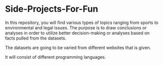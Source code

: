 # Side-Projects-For-Fun

In this repository, you will find various types of topics ranging from sports to environmental and legal issues. The purpose is to draw conclusions or analyses in order to utilize better decision-making or analyses based on facts pulled from the datasets.  

The datasets are going to be varied from different websites that is given. 

It will consist of different programming languages.
